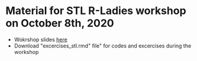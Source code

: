 # Material for STL R-Ladies workshop on October 8th, 2020
- Wokrshop slides [here](https://rladies-stl-workshop-oct.netlify.app/#1)
- Download "excercises_stl.rmd" file" for codes and excercises during the workshop
